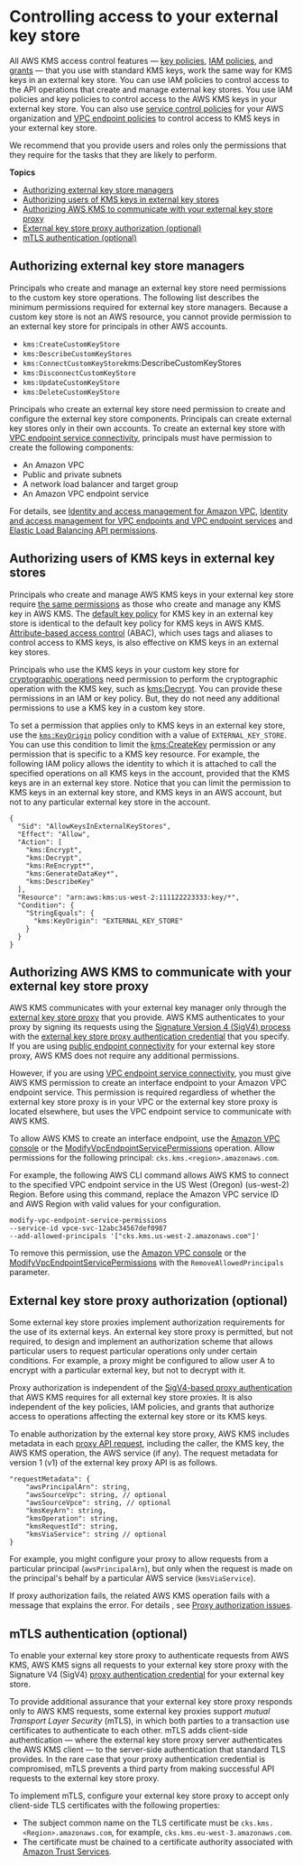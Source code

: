 # Controlling access to your external key store<a name="authorize-xks-key-store"></a>

All AWS KMS access control features — [key policies](key-policies.md), [IAM policies](iam-policies.md), and [grants](grants.md) — that you use with standard KMS keys, work the same way for KMS keys in an external key store\. You can use IAM policies to control access to the API operations that create and manage external key stores\. You use IAM policies and key policies to control access to the AWS KMS keys in your external key store\. You can also use [service control policies](https://docs.aws.amazon.com/organizations/latest/userguide/orgs_manage_policies_scps.html) for your AWS organization and [VPC endpoint policies](kms-vpc-endpoint.md#vpce-policy) to control access to KMS keys in your external key store\. 

We recommend that you provide users and roles only the permissions that they require for the tasks that they are likely to perform\.

**Topics**
+ [Authorizing external key store managers](#authorize-xks-managers)
+ [Authorizing users of KMS keys in external key stores](#authorize-xks-users)
+ [Authorizing AWS KMS to communicate with your external key store proxy](#allowlist-kms-xks)
+ [External key store proxy authorization \(optional\)](#xks-proxy-authorization)
+ [mTLS authentication \(optional\)](#xks-mtls)

## Authorizing external key store managers<a name="authorize-xks-managers"></a>

Principals who create and manage an external key store need permissions to the custom key store operations\. The following list describes the minimum permissions required for external key store managers\. Because a custom key store is not an AWS resource, you cannot provide permission to an external key store for principals in other AWS accounts\.
+ `kms:CreateCustomKeyStore`
+ `kms:DescribeCustomKeyStores`
+ `kms:ConnectCustomKeyStore`kms:DescribeCustomKeyStores
+ `kms:DisconnectCustomKeyStore`
+ `kms:UpdateCustomKeyStore`
+ `kms:DeleteCustomKeyStore`

Principals who create an external key store need permission to create and configure the external key store components\. Principals can create external key stores only in their own accounts\. To create an external key store with [VPC endpoint service connectivity](plan-xks-keystore.md#xks-vpc-connectivity), principals must have permission to create the following components:
+ An Amazon VPC
+ Public and private subnets
+ A network load balancer and target group
+ An Amazon VPC endpoint service

For details, see [Identity and access management for Amazon VPC](https://docs.aws.amazon.com/vpc/latest/userguide/security-iam.html), [Identity and access management for VPC endpoints and VPC endpoint services](https://docs.aws.amazon.com/vpc/latest/privatelink/vpc-endpoints-iam.html) and [Elastic Load Balancing API permissions](https://docs.aws.amazon.com/elasticloadbalancing/latest/userguide/elb-api-permissions.html)\.

## Authorizing users of KMS keys in external key stores<a name="authorize-xks-users"></a>

Principals who create and manage AWS KMS keys in your external key store require [the same permissions](create-keys.md#create-key-permissions) as those who create and manage any KMS key in AWS KMS\. The [default key policy](key-policy-default.md) for KMS key in an external key store is identical to the default key policy for KMS keys in AWS KMS\. [Attribute\-based access control](abac.md) \(ABAC\), which uses tags and aliases to control access to KMS keys, is also effective on KMS keys in an external key stores\.

Principals who use the KMS keys in your custom key store for [cryptographic operations](use-cmk-keystore.md) need permission to perform the cryptographic operation with the KMS key, such as [kms:Decrypt](https://docs.aws.amazon.com/kms/latest/APIReference/API_Decrypt.html)\. You can provide these permissions in an IAM or key policy\. But, they do not need any additional permissions to use a KMS key in a custom key store\.

To set a permission that applies only to KMS keys in an external key store, use the [`kms:KeyOrigin`](conditions-kms.md#conditions-kms-key-origin) policy condition with a value of `EXTERNAL_KEY_STORE`\. You can use this condition to limit the [kms:CreateKey](https://docs.aws.amazon.com/kms/latest/APIReference/API_CreateKey.html) permission or any permission that is specific to a KMS key resource\. For example, the following IAM policy allows the identity to which it is attached to call the specified operations on all KMS keys in the account, provided that the KMS keys are in an external key store\. Notice that you can limit the permission to KMS keys in an external key store, and KMS keys in an AWS account, but not to any particular external key store in the account\.

```
{
  "Sid": "AllowKeysInExternalKeyStores",
  "Effect": "Allow",
  "Action": [
    "kms:Encrypt",
    "kms:Decrypt",
    "kms:ReEncrypt*",
    "kms:GenerateDataKey*",
    "kms:DescribeKey"
  ],
  "Resource": "arn:aws:kms:us-west-2:111122223333:key/*",
  "Condition": {
    "StringEquals": {
      "kms:KeyOrigin": "EXTERNAL_KEY_STORE"
    }
  }
}
```

## Authorizing AWS KMS to communicate with your external key store proxy<a name="allowlist-kms-xks"></a>

AWS KMS communicates with your external key manager only through the [external key store proxy](keystore-external.md#concept-xks-proxy) that you provide\. AWS KMS authenticates to your proxy by signing its requests using the [Signature Version 4 \(SigV4\) process](https://docs.aws.amazon.com/general/latest/gr/signature-version-4.html) with the [external key store proxy authentication credential](keystore-external.md#concept-xks-credential) that you specify\. If you are using [public endpoint connectivity](plan-xks-keystore.md#xks-connectivity-public-endpoint) for your external key store proxy, AWS KMS does not require any additional permissions\. 

However, if you are using [VPC endpoint service connectivity](plan-xks-keystore.md#xks-vpc-connectivity), you must give AWS KMS permission to create an interface endpoint to your Amazon VPC endpoint service\. This permission is required regardless of whether the external key store proxy is in your VPC or the external key store proxy is located elsewhere, but uses the VPC endpoint service to communicate with AWS KMS\.

To allow AWS KMS to create an interface endpoint, use the [Amazon VPC console](https://docs.aws.amazon.com/vpc/latest/privatelink/configure-endpoint-service.html#add-remove-permissions) or the [ModifyVpcEndpointServicePermissions](https://docs.aws.amazon.com/AWSEC2/latest/APIReference/API_ModifyVpcEndpointServicePermissions.html) operation\. Allow permissions for the following principal: `cks.kms.<region>.amazonaws.com`\.

For example, the following AWS CLI command allows AWS KMS to connect to the specified VPC endpoint service in the US West \(Oregon\) \(us\-west\-2\) Region\. Before using this command, replace the Amazon VPC service ID and AWS Region with valid values for your configuration\.

```
modify-vpc-endpoint-service-permissions
--service-id vpce-svc-12abc34567def0987
--add-allowed-principals '["cks.kms.us-west-2.amazonaws.com"]'
```

To remove this permission, use the [Amazon VPC console](https://docs.aws.amazon.com/vpc/latest/privatelink/configure-endpoint-service.html#add-remove-permissions) or the [ModifyVpcEndpointServicePermissions](https://docs.aws.amazon.com/AWSEC2/latest/APIReference/API_ModifyVpcEndpointServicePermissions.html) with the `RemoveAllowedPrincipals` parameter\.

## External key store proxy authorization \(optional\)<a name="xks-proxy-authorization"></a>

Some external key store proxies implement authorization requirements for the use of its external keys\. An external key store proxy is permitted, but not required, to design and implement an authorization scheme that allows particular users to request particular operations only under certain conditions\. For example, a proxy might be configured to allow user A to encrypt with a particular external key, but not to decrypt with it\.

Proxy authorization is independent of the [SigV4\-based proxy authentication](keystore-external.md#concept-xks-credential) that AWS KMS requires for all external key store proxies\. It is also independent of the key policies, IAM policies, and grants that authorize access to operations affecting the external key store or its KMS keys\.

To enable authorization by the external key store proxy, AWS KMS includes metadata in each [proxy API request](keystore-external.md#concept-proxy-apis), including the caller, the KMS key, the AWS KMS operation, the AWS service \(if any\)\. The request metadata for version 1 \(v1\) of the external key proxy API is as follows\.

```
"requestMetadata": {
    "awsPrincipalArn": string,
    "awsSourceVpc": string, // optional
    "awsSourceVpce": string, // optional
    "kmsKeyArn": string,
    "kmsOperation": string,
    "kmsRequestId": string,
    "kmsViaService": string // optional
}
```

For example, you might configure your proxy to allow requests from a particular principal \(`awsPrincipalArn`\), but only when the request is made on the principal's behalf by a particular AWS service \(`kmsViaService`\)\.

If proxy authorization fails, the related AWS KMS operation fails with a message that explains the error\. For details , see [Proxy authorization issues](xks-troubleshooting.md#fix-xks-authorization)\.

## mTLS authentication \(optional\)<a name="xks-mtls"></a>

To enable your external key store proxy to authenticate requests from AWS KMS, AWS KMS signs all requests to your external key store proxy with the Signature V4 \(SigV4\) [proxy authentication credential](keystore-external.md#concept-xks-credential) for your external key store\.

To provide additional assurance that your external key store proxy responds only to AWS KMS requests, some external key proxies support *mutual Transport Layer Security* \(mTLS\), in which both parties to a transaction use certificates to authenticate to each other\. mTLS adds client\-side authentication — where the external key store proxy server authenticates the AWS KMS client — to the server\-side authentication that standard TLS provides\. In the rare case that your proxy authentication credential is compromised, mTLS prevents a third party from making successful API requests to the external key store proxy\. 

To implement mTLS, configure your external key store proxy to accept only client\-side TLS certificates with the following properties:
+ The subject common name on the TLS certificate must be `cks.kms.<Region>.amazonaws.com`, for example, `cks.kms.eu-west-3.amazonaws.com`\.
+ The certificate must be chained to a certificate authority associated with [Amazon Trust Services](https://www.amazontrust.com/repository/)\.